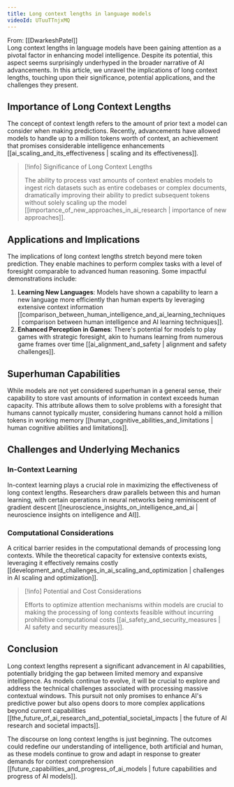 ```yaml
---
title: Long context lengths in language models
videoId: UTuuTTnjxMQ
---
```


From: [[DwarkeshPatel]] <br/> 
Long context lengths in language models have been gaining attention as a pivotal factor in enhancing model intelligence. Despite its potential, this aspect seems surprisingly underhyped in the broader narrative of AI advancements. In this article, we unravel the implications of long context lengths, touching upon their significance, potential applications, and the challenges they present.

## Importance of Long Context Lengths

The concept of context length refers to the amount of prior text a model can consider when making predictions. Recently, advancements have allowed models to handle up to a million tokens worth of context, an achievement that promises considerable intelligence enhancements [[ai_scaling_and_its_effectiveness | scaling and its effectiveness]].

> [!info] Significance of Long Context Lengths
> 
> The ability to process vast amounts of context enables models to ingest rich datasets such as entire codebases or complex documents, dramatically improving their ability to predict subsequent tokens without solely scaling up the model [[importance_of_new_approaches_in_ai_research | importance of new approaches]]. 

## Applications and Implications

The implications of long context lengths stretch beyond mere token prediction. They enable machines to perform complex tasks with a level of foresight comparable to advanced human reasoning. Some impactful demonstrations include:

1. **Learning New Languages**: Models have shown a capability to learn a new language more efficiently than human experts by leveraging extensive context information [[comparison_between_human_intelligence_and_ai_learning_techniques | comparison between human intelligence and AI learning techniques]].
2. **Enhanced Perception in Games**: There's potential for models to play games with strategic foresight, akin to humans learning from numerous game frames over time [[ai_alignment_and_safety | alignment and safety challenges]].

## Superhuman Capabilities

While models are not yet considered superhuman in a general sense, their capability to store vast amounts of information in context exceeds human capacity. This attribute allows them to solve problems with a foresight that humans cannot typically muster, considering humans cannot hold a million tokens in working memory [[human_cognitive_abilities_and_limitations | human cognitive abilities and limitations]].

## Challenges and Underlying Mechanics

### In-Context Learning

In-context learning plays a crucial role in maximizing the effectiveness of long context lengths. Researchers draw parallels between this and human learning, with certain operations in neural networks being reminiscent of gradient descent [[neuroscience_insights_on_intelligence_and_ai | neuroscience insights on intelligence and AI]].

### Computational Considerations

A critical barrier resides in the computational demands of processing long contexts. While the theoretical capacity for extensive contexts exists, leveraging it effectively remains costly [[development_and_challenges_in_ai_scaling_and_optimization | challenges in AI scaling and optimization]]. 

> [!info] Potential and Cost Considerations
> 
> Efforts to optimize attention mechanisms within models are crucial to making the processing of long contexts feasible without incurring prohibitive computational costs [[ai_safety_and_security_measures | AI safety and security measures]].

## Conclusion

Long context lengths represent a significant advancement in AI capabilities, potentially bridging the gap between limited memory and expansive intelligence. As models continue to evolve, it will be crucial to explore and address the technical challenges associated with processing massive contextual windows. This pursuit not only promises to enhance AI's predictive power but also opens doors to more complex applications beyond current capabilities [[the_future_of_ai_research_and_potential_societal_impacts | the future of AI research and societal impacts]].

The discourse on long context lengths is just beginning. The outcomes could redefine our understanding of intelligence, both artificial and human, as these models continue to grow and adapt in response to greater demands for context comprehension [[future_capabilities_and_progress_of_ai_models | future capabilities and progress of AI models]].